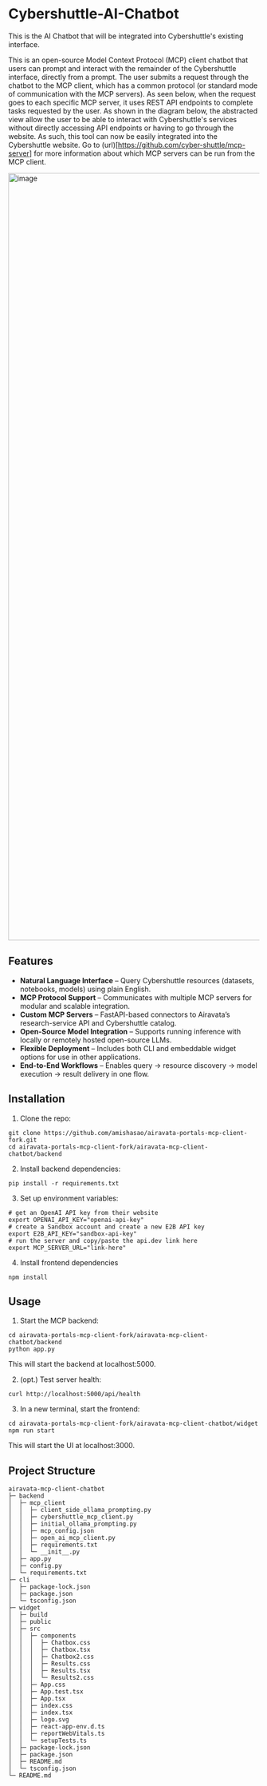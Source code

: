 # Cybershuttle-AI-Chatbot
This is the AI Chatbot that will be integrated into Cybershuttle's existing interface.

This is an open-source Model Context Protocol (MCP) client chatbot that users can prompt and interact with the remainder of the Cybershuttle interface, directly from a prompt. The user submits a request through the chatbot to the MCP client, which has a common protocol (or standard mode of communication with the MCP servers). As seen below, when the request goes to each specific MCP server, it uses REST API endpoints to complete tasks requested by the user. As shown in the diagram below, the abstracted view allow the user to be able to interact with Cybershuttle's services without directly accessing API endpoints or having to go through the website. As such, this tool can now be easily integrated into the Cybershuttle website. Go to (url)[https://github.com/cyber-shuttle/mcp-server] for more information about which MCP servers can be run from the MCP client.

<img width="2216" height="1537" alt="image" src="https://github.com/user-attachments/assets/0dcc4456-bf87-4633-9af7-ace28aa71547" />

## Features
- **Natural Language Interface** – Query Cybershuttle resources (datasets, notebooks, models) using plain English.
- **MCP Protocol Support** – Communicates with multiple MCP servers for modular and scalable integration.
- **Custom MCP Servers** – FastAPI-based connectors to Airavata’s research-service API and Cybershuttle catalog.
- **Open-Source Model Integration** – Supports running inference with locally or remotely hosted open-source LLMs.
- **Flexible Deployment** – Includes both CLI and embeddable widget options for use in other applications.
- **End-to-End Workflows** – Enables query → resource discovery → model execution → result delivery in one flow.

## Installation
1. Clone the repo:
```
git clone https://github.com/amishasao/airavata-portals-mcp-client-fork.git
cd airavata-portals-mcp-client-fork/airavata-mcp-client-chatbot/backend
```
2. Install backend dependencies:
```
pip install -r requirements.txt
```
3. Set up environment variables:
```
# get an OpenAI API key from their website
export OPENAI_API_KEY="openai-api-key"
# create a Sandbox account and create a new E2B API key
export E2B_API_KEY="sandbox-api-key"
# run the server and copy/paste the api.dev link here
export MCP_SERVER_URL="link-here"
```
4. Install frontend dependencies
```
npm install
```

## Usage
1. Start the MCP backend:
```
cd airavata-portals-mcp-client-fork/airavata-mcp-client-chatbot/backend
python app.py
```
This will start the backend at localhost:5000.

2. (opt.) Test server health:
```
curl http://localhost:5000/api/health
```
3. In a new terminal, start the frontend:
```
cd airavata-portals-mcp-client-fork/airavata-mcp-client-chatbot/widget
npm run start
```
This will start the UI at localhost:3000.

## Project Structure
```
airavata-mcp-client-chatbot               
├─ backend                                
│  ├─ mcp_client                          
│  │  ├─ client_side_ollama_prompting.py  
│  │  ├─ cybershuttle_mcp_client.py       
│  │  ├─ initial_ollama_prompting.py      
│  │  ├─ mcp_config.json                  
│  │  ├─ open_ai_mcp_client.py            
│  │  ├─ requirements.txt                 
│  │  └─ __init__.py                      
│  ├─ app.py                              
│  ├─ config.py                           
│  └─ requirements.txt                    
├─ cli                                    
│  ├─ package-lock.json                   
│  ├─ package.json                        
│  └─ tsconfig.json                       
├─ widget                                 
│  ├─ build                           
│  ├─ public                     
│  ├─ src                                 
│  │  ├─ components                       
│  │  │  ├─ Chatbox.css                   
│  │  │  ├─ Chatbox.tsx                   
│  │  │  ├─ Chatbox2.css                  
│  │  │  ├─ Results.css                   
│  │  │  ├─ Results.tsx                   
│  │  │  └─ Results2.css                  
│  │  ├─ App.css                          
│  │  ├─ App.test.tsx                     
│  │  ├─ App.tsx                          
│  │  ├─ index.css                        
│  │  ├─ index.tsx                        
│  │  ├─ logo.svg                         
│  │  ├─ react-app-env.d.ts               
│  │  ├─ reportWebVitals.ts               
│  │  └─ setupTests.ts                    
│  ├─ package-lock.json                   
│  ├─ package.json                        
│  ├─ README.md                           
│  └─ tsconfig.json                       
└─ README.md
```                    
